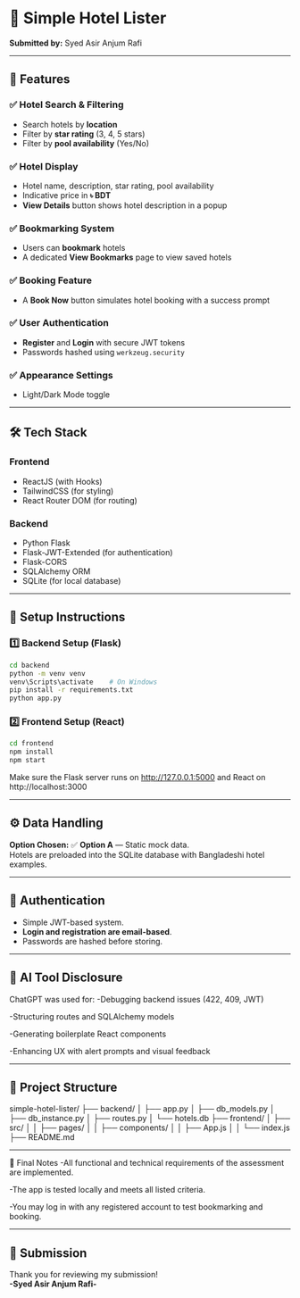 # 🏨 Simple Hotel Lister

**Submitted by:** Syed Asir Anjum Rafi  

---

## 📌 Features

### ✅ Hotel Search & Filtering
- Search hotels by **location**
- Filter by **star rating** (3, 4, 5 stars)
- Filter by **pool availability** (Yes/No)

### ✅ Hotel Display
- Hotel name, description, star rating, pool availability
- Indicative price in **৳ BDT**
- **View Details** button shows hotel description in a popup

### ✅ Bookmarking System
- Users can **bookmark** hotels
- A dedicated **View Bookmarks** page to view saved hotels

### ✅ Booking Feature
- A **Book Now** button simulates hotel booking with a success prompt

### ✅ User Authentication
- **Register** and **Login** with secure JWT tokens
- Passwords hashed using `werkzeug.security`

### ✅ Appearance Settings
- Light/Dark Mode toggle

---

## 🛠️ Tech Stack

### Frontend
- ReactJS (with Hooks)
- TailwindCSS (for styling)
- React Router DOM (for routing)

### Backend
- Python Flask
- Flask-JWT-Extended (for authentication)
- Flask-CORS
- SQLAlchemy ORM
- SQLite (for local database)

---

## 💾 Setup Instructions

### 1️⃣ Backend Setup (Flask)
```bash
cd backend
python -m venv venv
venv\Scripts\activate    # On Windows
pip install -r requirements.txt
python app.py
```

### 2️⃣ Frontend Setup (React)
```bash
cd frontend
npm install
npm start
```

Make sure the Flask server runs on http://127.0.0.1:5000 and React on http://localhost:3000

---

## ⚙️ Data Handling

**Option Chosen:** ✅ **Option A** — Static mock data.  
Hotels are preloaded into the SQLite database with Bangladeshi hotel examples.

---

## 🔐 Authentication

- Simple JWT-based system.
- **Login and registration are email-based**.
- Passwords are hashed before storing.

---

## 🧠 AI Tool Disclosure

ChatGPT was used for:
-Debugging backend issues (422, 409, JWT)

-Structuring routes and SQLAlchemy models

-Generating boilerplate React components

-Enhancing UX with alert prompts and visual feedback

---

## 📁 Project Structure

simple-hotel-lister/
├── backend/
│ ├── app.py
│ ├── db_models.py
│ ├── db_instance.py
│ ├── routes.py
│ └── hotels.db
├── frontend/
│ ├── src/
│ │ ├── pages/
│ │ ├── components/
│ │ ├── App.js
│ │ └── index.js
├── README.md

---

📝 Final Notes
-All functional and technical requirements of the assessment are implemented.

-The app is tested locally and meets all listed criteria.

-You may log in with any registered account to test bookmarking and booking.

---

## 🏁 Submission

Thank you for reviewing my submission!  
**-Syed Asir Anjum Rafi-**